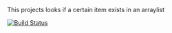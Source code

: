 This projects looks if a certain item exists in an arraylist

[![Build Status](https://app.travis-ci.com/sasalya98/myDemoApp.svg?token=i8eV6Df5UZEBNogkwRkm&branch=master)](https://app.travis-ci.com/sasalya98/myDemoApp)
